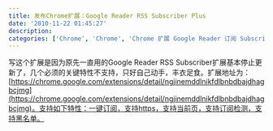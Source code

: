 ```yaml
---
title: 发布Chrome扩展：Google Reader RSS Subscriber Plus
date: '2010-11-22 01:45:27'
description: 
categories: ['Chrome', 'Chrome', 'Chrome 扩展 Google Reader 订阅 Subscriber RSS', '作品', '技术']
---
```


写这个扩展是因为原先一直用的Google Reader RSS Subscriber扩展基本停止更新了，几个必须的关键特性不支持，只好自己动手，丰衣足食。扩展地址为：[https://chrome.google.com/extensions/detail/ngjinemddlnikfdlbnbdbajdhagbcjmg](https://chrome.google.com/extensions/detail/ngjinemddlnikfdlbnbdbajdhagbcjmg)。支持如下特性：一键订阅，支持https，支持当前页，支持订阅检测，支持黑名单。

